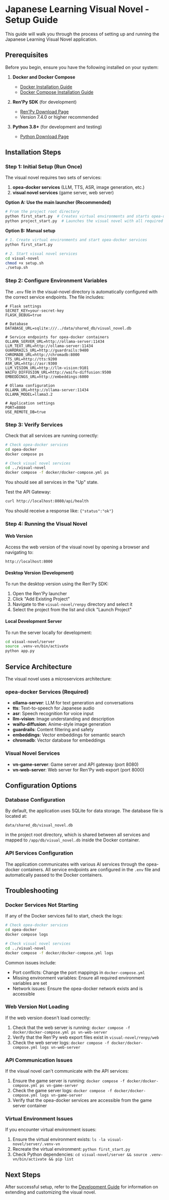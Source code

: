 # Japanese Learning Visual Novel - Setup Guide

This guide will walk you through the process of setting up and running the Japanese Learning Visual Novel application.

## Prerequisites

Before you begin, ensure you have the following installed on your system:

1. **Docker and Docker Compose**
   - [Docker Installation Guide](https://docs.docker.com/get-docker/)
   - [Docker Compose Installation Guide](https://docs.docker.com/compose/install/)

2. **Ren'Py SDK** (for development)
   - [Ren'Py Download Page](https://www.renpy.org/latest.html)
   - Version 7.4.0 or higher recommended

3. **Python 3.8+** (for development and testing)
   - [Python Download Page](https://www.python.org/downloads/)

## Installation Steps

### Step 1: Initial Setup (Run Once)

The visual novel requires two sets of services:
1. **opea-docker services** (LLM, TTS, ASR, image generation, etc.)
2. **visual novel services** (game server, web server)

**Option A: Use the main launcher (Recommended)**
```bash
# From the project root directory
python first_start.py  # Creates virtual environments and starts opea-docker services
python project_start.py  # Launches the visual novel with all required services
```

**Option B: Manual setup**
```bash
# 1. Create virtual environments and start opea-docker services
python first_start.py

# 2. Start visual novel services
cd visual-novel
chmod +x setup.sh
./setup.sh
```

### Step 2: Configure Environment Variables

The `.env` file in the visual-novel directory is automatically configured with the correct service endpoints. The file includes:

```
# Flask settings
SECRET_KEY=your-secret-key
FLASK_DEBUG=true

# Database
DATABASE_URL=sqlite:///../data/shared_db/visual_novel.db

# Service endpoints for opea-docker containers
OLLAMA_SERVER_URL=http://ollama-server:11434
LLM_TEXT_URL=http://ollama-server:11434
GUARDRAILS_URL=http://guardrails:9400
CHROMADB_URL=http://chromadb:8000
TTS_URL=http://tts:9200
ASR_URL=http://asr:9300
LLM_VISION_URL=http://llm-vision:9101
WAIFU_DIFFUSION_URL=http://waifu-diffusion:9500
EMBEDDINGS_URL=http://embeddings:6000

# Ollama configuration
OLLAMA_URL=http://ollama-server:11434
OLLAMA_MODEL=llama3.2

# Application settings
PORT=8080
USE_REMOTE_DB=true
```

### Step 3: Verify Services

Check that all services are running correctly:

```bash
# Check opea-docker services
cd opea-docker
docker compose ps

# Check visual novel services
cd ../visual-novel
docker compose -f docker/docker-compose.yml ps
```

You should see all services in the "Up" state.

Test the API Gateway:

```bash
curl http://localhost:8080/api/health
```

You should receive a response like: `{"status":"ok"}`

### Step 4: Running the Visual Novel

#### Web Version

Access the web version of the visual novel by opening a browser and navigating to:

```
http://localhost:8000
```

#### Desktop Version (Development)

To run the desktop version using the Ren'Py SDK:

1. Open the Ren'Py launcher
2. Click "Add Existing Project"
3. Navigate to the `visual-novel/renpy` directory and select it
4. Select the project from the list and click "Launch Project"

#### Local Development Server

To run the server locally for development:

```bash
cd visual-novel/server
source .venv-vn/bin/activate
python app.py
```

## Service Architecture

The visual novel uses a microservices architecture:

### opea-docker Services (Required)
- **ollama-server**: LLM for text generation and conversations
- **tts**: Text-to-speech for Japanese audio
- **asr**: Speech recognition for voice input
- **llm-vision**: Image understanding and description
- **waifu-diffusion**: Anime-style image generation
- **guardrails**: Content filtering and safety
- **embeddings**: Vector embeddings for semantic search
- **chromadb**: Vector database for embeddings

### Visual Novel Services
- **vn-game-server**: Game server and API gateway (port 8080)
- **vn-web-server**: Web server for Ren'Py web export (port 8000)

## Configuration Options

### Database Configuration

By default, the application uses SQLite for data storage. The database file is located at:

```
data/shared_db/visual_novel.db
```

in the project root directory, which is shared between all services and mapped to `/app/db/visual_novel.db` inside the Docker container.

### API Services Configuration

The application communicates with various AI services through the opea-docker containers. All service endpoints are configured in the `.env` file and automatically passed to the Docker containers.

## Troubleshooting

### Docker Services Not Starting

If any of the Docker services fail to start, check the logs:

```bash
# Check opea-docker services
cd opea-docker
docker compose logs

# Check visual novel services
cd ../visual-novel
docker compose -f docker/docker-compose.yml logs
```

Common issues include:
- Port conflicts: Change the port mappings in `docker-compose.yml`
- Missing environment variables: Ensure all required environment variables are set
- Network issues: Ensure the opea-docker network exists and is accessible

### Web Version Not Loading

If the web version doesn't load correctly:

1. Check that the web server is running: `docker compose -f docker/docker-compose.yml ps vn-web-server`
2. Verify that the Ren'Py web export files exist in `visual-novel/renpy/web`
3. Check the web server logs: `docker compose -f docker/docker-compose.yml logs vn-web-server`

### API Communication Issues

If the visual novel can't communicate with the API services:

1. Ensure the game server is running: `docker compose -f docker/docker-compose.yml ps vn-game-server`
2. Check the game server logs: `docker compose -f docker/docker-compose.yml logs vn-game-server`
3. Verify that the opea-docker services are accessible from the game server container

### Virtual Environment Issues

If you encounter virtual environment issues:

1. Ensure the virtual environment exists: `ls -la visual-novel/server/.venv-vn`
2. Recreate the virtual environment: `python first_start.py`
3. Check Python dependencies: `cd visual-novel/server && source .venv-vn/bin/activate && pip list`

## Next Steps

After successful setup, refer to the [Development Guide](development.md) for information on extending and customizing the visual novel.